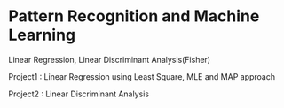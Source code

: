 # Pattern Recognition and Machine Learning
Linear Regression, Linear Discriminant Analysis(Fisher)

Project1 : Linear Regression using Least Square, MLE and MAP approach

Project2 : Linear Discriminant Analysis


